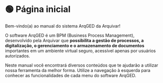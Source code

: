 # 🟢 Página inicial

Bem-vindo(a) ao manual do sistema ArqGED da Arquivar!

O software ArqGED é um BPM (Business Process Management), desenvolvido pela Arquivar que **possibilita a gestão de processos, a digitalização, o gerenciamento e o armazenamento de documentos** importantes em um ambiente virtual seguro, acessível apenas por usuários autorizados.

Neste manual você encontrará diversos conteúdos que te ajudarão a utilizar nossa ferramenta da melhor forma. Utilize a navegação à esquerda para conhecer as funcionalidades de cada menu do software ArqGED.
